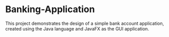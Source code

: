 # Banking-Application

This project demonstrates the design of a simple bank account application, created using the Java language and JavaFX as the GUI application. 
